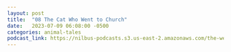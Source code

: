 ```yaml
---
layout: post
title:  "08 The Cat Who Went to Church"
date:   2023-07-09 06:08:00 -0500
categories: animal-tales
podcast_link: https://nilbus-podcasts.s3.us-east-2.amazonaws.com/the-well-trained-mind/Animal%20Tales/08%20The%20Cat%20Who%20Went%20to%20Church.mp3
---
```

